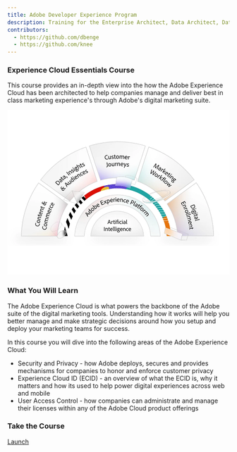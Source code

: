 ```yaml
---
title: Adobe Developer Experience Program
description: Training for the Enterprise Architect, Data Architect, Data Engineer and general developer
contributors:
  - https://github.com/dbenge 
  - https://github.com/knee
---
```


<TitleBlock slots="heading, text" theme="light" />

### Experience Cloud Essentials Course

This course provides an in-depth view into the how the Adobe Experience Cloud has been architected to help companies manage and deliver best in class marketing experience's through Adobe's digital marketing suite.

<TextBlock slots="image, heading, text1, text2, text3" />

![Experience Cloud](images/aec-splash.png)

### What You Will Learn

The Adobe Experience Cloud is what powers the backbone of the Adobe suite of the digital marketing tools. Understanding how it works will help you better manage and make strategic decisions around how you setup and deploy your marketing teams for success. 

In this course you will dive into the following areas of the Adobe Experience Cloud: 

- Security and Privacy - how Adobe deploys, secures and provides mechanisms for companies to honor and enforce customer privacy
- Experience Cloud ID (ECID) - an overview of what the ECID is, why it matters and how its used to help power digital experiences across web and mobile
- User Access Control - how companies can administrate and manage their licenses within any of the Adobe Cloud product offerings

<AnnouncementBlock slots="heading, button" />

### Take the Course

[Launch](/training/aec-essentials/index.html)
